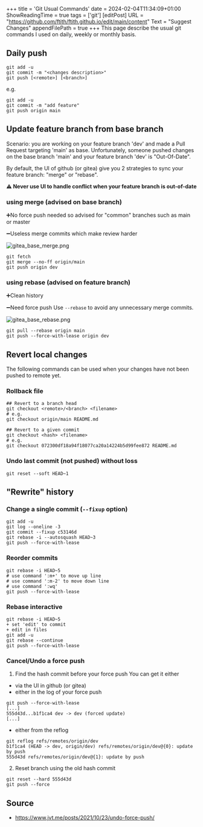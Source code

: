 +++
title = 'Git Usual Commands'
date = 2024-02-04T11:34:09+01:00
ShowReadingTime = true
tags = ['git']
[editPost]
URL = "https://github.com/ftith/ftith.github.io/edit/main/content"
Text = "Suggest Changes"
appendFilePath = true
+++
This page describe the usual git commands I used on daily, weekly or monthly basis.  

## Daily push

```
git add -u
git commit -m "<changes description>"
git push [<remote>] [<branch>]
```
e.g.
```
git add -u
git commit -m "add feature"
git push origin main
```

## Update feature branch from base branch
Scenario: you are working on your feature branch 'dev' and made a Pull Request targeting 'main' as base. Unfortunately, someone pushed changes on the base branch 'main' and your feature branch 'dev' is "Out-Of-Date". 

By default, the UI of github (or gitea) give you 2 strategies to sync your feature branch: "merge" or "rebase".

**⚠ Never use UI to handle conflict when your feature branch is out-of-date** 

### using merge (advised on base branch)
➕No force push needed so advised for "common" branches such as main or master

➖Useless merge commits which make review harder

[//]: <> (images are in static folder)
![gitea_base_merge.png](/img/posts/git/base_merge.png)
```
git fetch
git merge --no-ff origin/main
git push origin dev
```

### using rebase (advised on feature branch)
➕Clean history 

➖Need force push
Use `--rebase` to avoid any unnecessary merge commits. 

![gitea_base_rebase.png](/img/posts/git/base_rebase.png)
```
git pull --rebase origin main
git push --force-with-lease origin dev
```


## Revert local changes 
The following commands can be used when your changes have not been pushed to remote yet.
### Rollback file
```
## Revert to a branch head
git checkout <remote>/<branch> <filename>
# e.g.
git checkout origin/main README.md

## Revert to a given commit
git checkout <hash> <filename>
# e.g.
git checkout 072300df18a94f18077ca20a14224b5d99fee872 README.md
```
### Undo last commit (not pushed) without loss
```
git reset --soft HEAD~1
```

## "Rewrite" history
### Change a single commit (`--fixup` option)
```
git add -u
git log --oneline -3
git commit --fixup c53146d
git rebase -i --autosquash HEAD~3
git push --force-with-lease
```

### Reorder commits
```
git rebase -i HEAD~5
# use command ':m+' to move up line 
# use command ':m-2' to move down line
# use command ':wq'
git push --force-with-lease
```

### Rebase interactive
```
git rebase -i HEAD~5
+ set 'edit' to commit
+ edit in files
git add -u 
git rebase --continue
git push --force-with-lease
```

### Cancel/Undo a force push
1. Find the hash commit before your force push
You can get it either
- via the UI in github (or gitea)
- either in the log of your force push
```
git push --force-with-lease
[...]
555d43d...b1f1ca4 dev -> dev (forced update)
[...]
```
- either from the reflog
```
git reflog refs/remotes/origin/dev
b1f1ca4 (HEAD -> dev, origin/dev) refs/remotes/origin/dev@{0}: update by push
555d43d refs/remotes/origin/dev@{1}: update by push
```
2. Reset branch using the old hash commit
```
git reset --hard 555d43d
git push --force
```

## Source
- https://www.jvt.me/posts/2021/10/23/undo-force-push/
